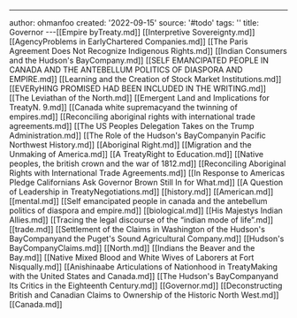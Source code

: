 ---
author: ohmanfoo
created: '2022-09-15'
source: '#todo'
tags: ''
title: Governor
---[[Empire byTreaty.md]]
[[Interpretive Sovereignty.md]]
[[AgencyProblems in EarlyChartered Companies.md]]
[[The Paris Agreement Does Not Recognize Indigenous Rights.md]]
[[Indian Consumers and the Hudson's BayCompany.md]]
[[SELF EMANCIPATED PEOPLE IN CANADA AND THE ANTEBELLUM POLITICS OF DIASPORA AND EMPIRE.md]]
[[Learning and the Creation of Stock Market Institutions.md]]
[[EVERyHING PROMISED HAD BEEN INCLUDED IN THE WRITING.md]]
[[The Leviathan of the North.md]]
[[Emergent Land and Implications for TreatyN. 9.md]]
[[Canada white supremacyand the twinning of empires.md]]
[[Reconciling aboriginal rights with international trade agreements.md]]
[[The US Peoples Delegation Takes on the Trump Administration.md]]
[[The Role of the Hudson's BayCompanyin Pacific Northwest History.md]]
[[Aboriginal Right.md]]
[[Migration and the Unmaking of America.md]]
[[A TreatyRight to Education.md]]
[[Native peoples, the british crown and the war of 1812.md]]
[[Reconciling Aboriginal Rights with International Trade Agreements.md]]
[[In Response to Americas Pledge Californians Ask Governor Brown Still In for What.md]]
[[A Question of Leadership in TreatyNegotiations.md]]
[[history.md]]
[[American.md]]
[[mental.md]]
[[Self emancipated people in canada and the antebellum politics of diaspora and empire.md]]
[[biological.md]]
[[His Majestys Indian Allies.md]]
[[Tracing the legal discourse of the “indian mode of life”.md]]
[[trade.md]]
[[Settlement of the Claims in Washington of the Hudson's BayCompanyand the Puget's Sound Agricultural Company.md]]
[[Hudson's BayCompanyClaims.md]]
[[North.md]]
[[Indians the Beaver and the Bay.md]]
[[Native Mixed Blood and White Wives of Laborers at Fort Nisqually.md]]
[[Anishinaabe Articulations of Nationhood in TreatyMaking with the United States and Canada.md]]
[[The Hudson's BayCompanyand Its Critics in the Eighteenth Century.md]]
[[Governor.md]]
[[Deconstructing British and Canadian Claims to Ownership of the Historic North West.md]]
[[Canada.md]]

